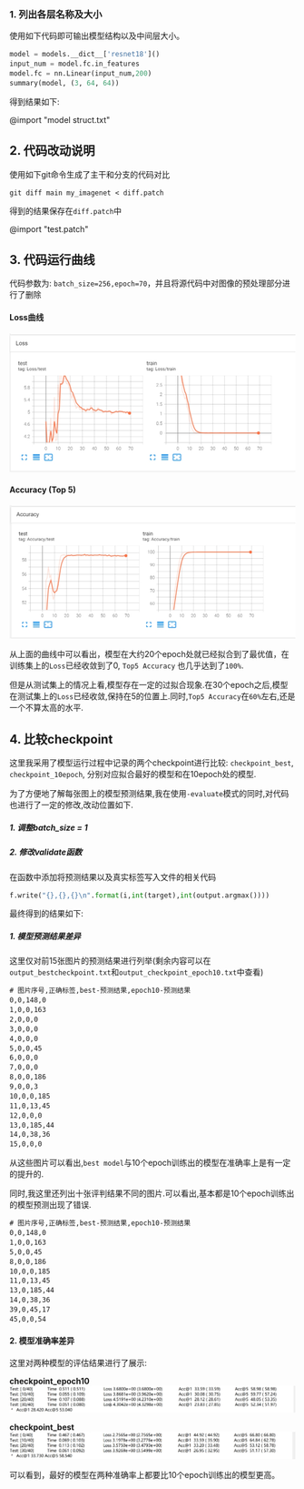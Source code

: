 ### 1. 列出各层名称及大小

使用如下代码即可输出模型结构以及中间层大小。
```python
model = models.__dict__['resnet18']()
input_num = model.fc.in_features
model.fc = nn.Linear(input_num,200)
summary(model, (3, 64, 64))
```

得到结果如下:

@import "model struct.txt"

## 2. 代码改动说明

使用如下git命令生成了主干和分支的代码对比

```git
git diff main my_imagenet < diff.patch
```

得到的结果保存在```diff.patch```中

@import "test.patch"

## 3. 代码运行曲线

代码参数为: ```batch_size=256,epoch=70```，并且将源代码中对图像的预处理部分进行了删除

#### Loss曲线

![](2.jpg)


#### Accuracy (Top 5)

![](1.jpg)

从上面的曲线中可以看出，模型在大约20个epoch处就已经拟合到了最优值，在训练集上的```Loss```已经收敛到了0, ```Top5 Accuracy``` 也几乎达到了```100%```. 

但是从测试集上的情况上看,模型存在一定的过拟合现象.在30个epoch之后,模型在测试集上的```Loss```已经收敛,保持在5的位置上.同时,```Top5 Accuracy```在```60%```左右,还是一个不算太高的水平.


## 4. 比较checkpoint

这里我采用了模型运行过程中记录的两个checkpoint进行比较: ```checkpoint_best```, ```checkpoint_10epoch```, 分别对应拟合最好的模型和在10epoch处的模型.

为了方便地了解每张图上的模型预测结果,我在使用```-evaluate```模式的同时,对代码也进行了一定的修改,改动位置如下.

##### 1. 调整batch_size = 1
##### 2. 修改validate函数 
在函数中添加将预测结果以及真实标签写入文件的相关代码
```python
f.write("{},{},{}\n".format(i,int(target),int(output.argmax())))
```

最终得到的结果如下:

##### 1. 模型预测结果差异

这里仅对前15张图片的预测结果进行列举(剩余内容可以在```output_bestcheckpoint.txt```和```output_checkpoint_epoch10.txt```中查看)

```txt
# 图片序号,正确标签,best-预测结果,epoch10-预测结果
0,0,148,0
1,0,0,163
2,0,0,0
3,0,0,0
4,0,0,0
5,0,0,45
6,0,0,0
7,0,0,0
8,0,0,186
9,0,0,3
10,0,0,185
11,0,13,45
12,0,0,0
13,0,185,44
14,0,38,36
15,0,0,0
```

从这些图片可以看出,```best model```与10个epoch训练出的模型在准确率上是有一定的提升的.

同时,我这里还列出十张评判结果不同的图片.可以看出,基本都是10个epoch训练出的模型预测出现了错误.

```txt
# 图片序号,正确标签,best-预测结果,epoch10-预测结果
0,0,148,0
1,0,0,163
5,0,0,45
8,0,0,186
10,0,0,185
11,0,13,45
13,0,185,44
14,0,38,36
39,0,45,17
45,0,0,54
```

#### 2. 模型准确率差异

这里对两种模型的评估结果进行了展示:

**checkpoint_epoch10**
![](3.jpg)

**checkpoint_best**
![](4.jpg)

可以看到，最好的模型在两种准确率上都要比10个epoch训练出的模型更高。